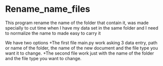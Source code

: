 # Rename_name_files
This program rename the name of the folder that contain it, was made specially to cut time when I have my data set in the same folder and I need to normalize the name to made easy to carry it

We have two options
  +The first file main.py work asking 3 data entry, path or name of the folder, the name of the new   document and the file type you want it to change.
  +The second file work just with the name of the folder and the file type you want to change.
